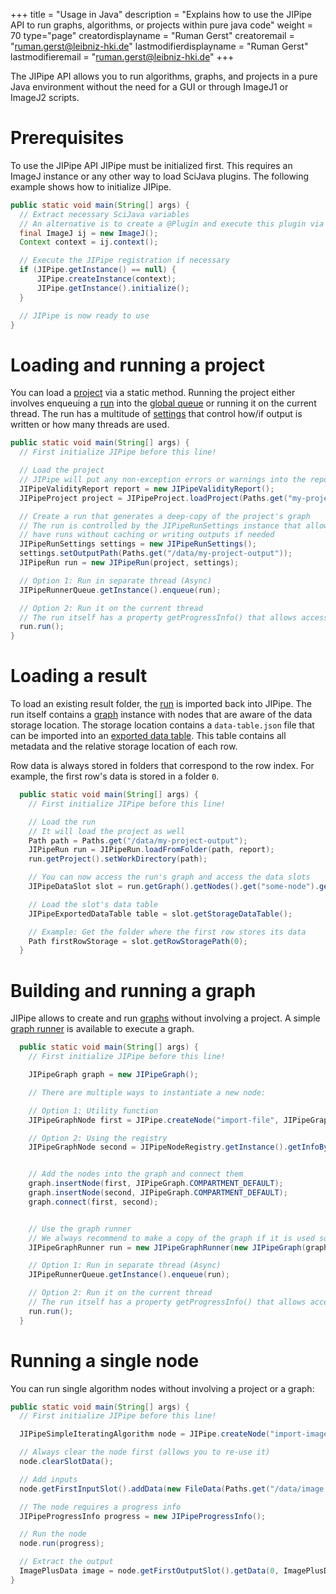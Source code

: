+++
title = "Usage in Java"
description = "Explains how to use the JIPipe API to run graphs, algorithms, or projects within pure java code"
weight = 70
type="page"
creatordisplayname = "Ruman Gerst"
creatoremail = "ruman.gerst@leibniz-hki.de"
lastmodifierdisplayname = "Ruman Gerst"
lastmodifieremail = "ruman.gerst@leibniz-hki.de"
+++

The JIPipe API allows you to run algorithms, graphs, and projects in a pure Java environment
without the need for a GUI or through ImageJ1 or ImageJ2 scripts.

# Prerequisites

To use the JIPipe API JIPipe must be initialized first. This requires an ImageJ instance
or any other way to load SciJava plugins. The following example shows how to initialize JIPipe.

```java
public static void main(String[] args) {
  // Extract necessary SciJava variables
  // An alternative is to create a @Plugin and execute this plugin via ImageJ
  final ImageJ ij = new ImageJ();
  Context context = ij.context();

  // Execute the JIPipe registration if necessary
  if (JIPipe.getInstance() == null) {
      JIPipe.createInstance(context);
      JIPipe.getInstance().initialize();
  }

  // JIPipe is now ready to use
}
```

# Loading and running a project

You can load a [project](/apidocs/org/hkijena/jipipe/api/JIPipeProject.html) via a static method.
Running the project either involves enqueuing a [run](/apidocs/org/hkijena/jipipe/api/JIPipeRun.html) into the [global queue](/apidocs/org/hkijena/jipipe/ui/running/JIPipeRunnerQueue.html) or running it on the current thread.
The run has a multitude of [settings](/apidocs/org/hkijena/jipipe/api/JIPipeRunSettings.html) that control how/if output is written or how many threads are used.

```java
public static void main(String[] args) {
  // First initialize JIPipe before this line!

  // Load the project
  // JIPipe will put any non-exception errors or warnings into the report
  JIPipeValidityReport report = new JIPipeValidityReport();
  JIPipeProject project = JIPipeProject.loadProject(Paths.get("my-project.jip"), report);

  // Create a run that generates a deep-copy of the project's graph
  // The run is controlled by the JIPipeRunSettings instance that allows you to
  // have runs without caching or writing outputs if needed
  JIPipeRunSettings settings = new JIPipeRunSettings();
  settings.setOutputPath(Paths.get("/data/my-project-output"));
  JIPipeRun run = new JIPipeRun(project, settings);

  // Option 1: Run in separate thread (Async)
  JIPipeRunnerQueue.getInstance().enqueue(run);

  // Option 2: Run it on the current thread
  // The run itself has a property getProgressInfo() that allows access to the progress & log
  run.run();
}
```

# Loading a result

To load an existing result folder, the [run](/apidocs/org/hkijena/jipipe/api/JIPipeRun.html) is imported back into JIPipe.
The run itself contains a [graph](/apidocs/org/hkijena/jipipe/api/nodes/JIPipeGraph.html) instance with nodes that are aware
of the data storage location. The storage location contains a `data-table.json` file that can be imported into an [exported data table](/apidocs/org/hkijena/jipipe/api/data/JIPipeExportedDataTable.html).
This table contains all metadata and the relative storage location of each row.

Row data is always stored in folders that correspond to the row index. For example, the first row's data is stored in a folder `0`.

```java
  public static void main(String[] args) {
    // First initialize JIPipe before this line!

    // Load the run
    // It will load the project as well
    Path path = Paths.get("/data/my-project-output");
    JIPipeRun run = JIPipeRun.loadFromFolder(path, report);
    run.getProject().setWorkDirectory(path);

    // You can now access the run's graph and access the data slots
    JIPipeDataSlot slot = run.getGraph().getNodes().get("some-node").getOutputSlot("Output");

    // Load the slot's data table
    JIPipeExportedDataTable table = slot.getStorageDataTable();

    // Example: Get the folder where the first row stores its data
    Path firstRowStorage = slot.getRowStoragePath(0);
  }
```

# Building and running a graph

JIPipe allows to create and run [graphs](/apidocs/org/hkijena/jipipe/api/nodes/JIPipeGraph.html) without involving a project.
A simple [graph runner](/apidocs/org/hkijena/jipipe/api/JIPipeGraphRunner.html) is available to execute a graph.

```java
  public static void main(String[] args) {
    // First initialize JIPipe before this line!

    JIPipeGraph graph = new JIPipeGraph();

    // There are multiple ways to instantiate a new node:

    // Option 1: Utility function
    JIPipeGraphNode first = JIPipe.createNode("import-file", JIPipeGraphNode.class);

    // Option 2: Using the registry
    JIPipeGraphNode second = JIPipeNodeRegistry.getInstance().getInfoById("import-imagej-imgplus-from-file").newInstance();


    // Add the nodes into the graph and connect them
    graph.insertNode(first, JIPipeGraph.COMPARTMENT_DEFAULT);
    graph.insertNode(second, JIPipeGraph.COMPARTMENT_DEFAULT);
    graph.connect(first, second);


    // Use the graph runner
    // We always recommend to make a copy of the graph if it is used somehere else
    JIPipeGraphRunner run = new JIPipeGraphRunner(new JIPipeGraph(graph));

    // Option 1: Run in separate thread (Async)
    JIPipeRunnerQueue.getInstance().enqueue(run);

    // Option 2: Run it on the current thread
    // The run itself has a property getProgressInfo() that allows access to the progress & log
    run.run();
  }
```

# Running a single node

You can run single algorithm nodes without involving a project or a graph:

```java
public static void main(String[] args) {
  // First initialize JIPipe before this line!

  JIPipeSimpleIteratingAlgorithm node = JIPipe.createNode("import-imagej-imgplus-from-file", JIPipeSimpleIteratingAlgorithm.class);

  // Always clear the node first (allows you to re-use it)
  node.clearSlotData();

  // Add inputs
  node.getFirstInputSlot().addData(new FileData(Paths.get("/data/image.tif")));

  // The node requires a progress info 
  JIPipeProgressInfo progress = new JIPipeProgressInfo();

  // Run the node
  node.run(progress);

  // Extract the output
  ImagePlusData image = node.getFirstOutputSlot().getData(0, ImagePlusData.class);
}
```

